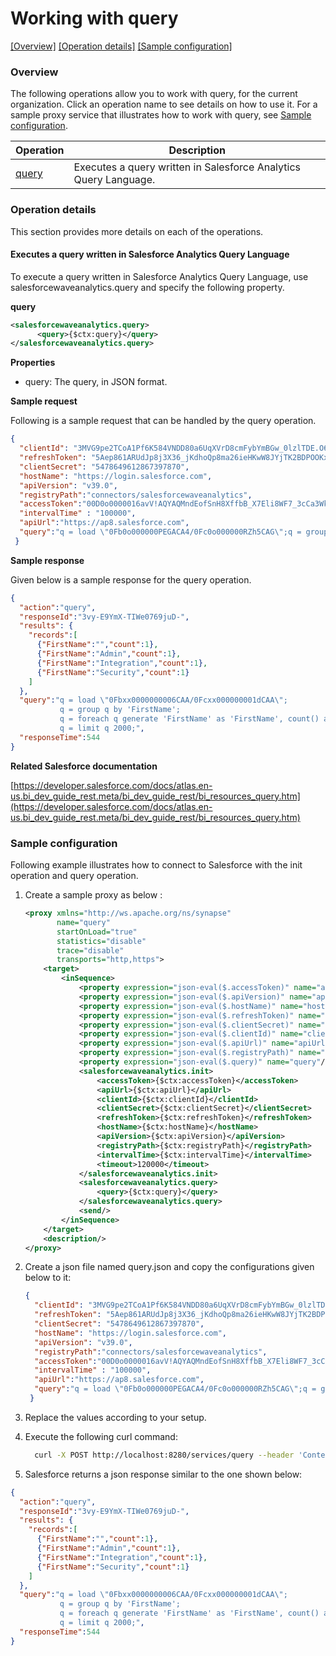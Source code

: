 # Working with query

[[Overview]](#overview)  [[Operation details]](#operation-details)  [[Sample configuration]](#sample-configuration)

### Overview 

The following operations allow you to work with query, for the current organization. Click an operation name to see details on how to use it.
For a sample proxy service that illustrates how to work with query, see [Sample configuration](#sample-configuration).

| Operation        | Description |
| ------------- |-------------|
| [query](#executes-a-query-written-in-Salesforce-Analytics-Query-Language)    | Executes a query written in Salesforce Analytics Query Language. |

### Operation details

This section provides more details on each of the operations.

#### Executes a query written in Salesforce Analytics Query Language
To execute a query written in Salesforce Analytics Query Language, use salesforcewaveanalytics.query and specify the following property.

**query**
```xml
<salesforcewaveanalytics.query>
      <query>{$ctx:query}</query>
</salesforcewaveanalytics.query>
```

**Properties**
* query: The query, in JSON format.

**Sample request**

Following is a sample request that can be handled by the query operation.

```json
{
  "clientId": "3MVG9pe2TCoA1Pf6K584VNDD80a6UqXVrD8cmFybYmBGw_0lzlTDE.O6.jp8U4Dnlw6WKH62Rwp7DAHjnd7sl",
  "refreshToken": "5Aep861ARUdJp8j3X36_jKdhoQp8ma26ieHKwW8JYjTK2BDPOOKxsV_3lDwKwTzBz2pGXcuHtmd.D7ZISnDg_AD",
  "clientSecret": "5478649612867397870",
  "hostName": "https://login.salesforce.com",
  "apiVersion": "v39.0",
  "registryPath":"connectors/salesforcewaveanalytics",
  "accessToken":"00D0o0000016avV!AQYAQMndEofSnH8XffbB_X7Eli8WF7_3cCa3WkP1tv8tp5iy2CFQIpgbK9FKdttS9._VbyZqM0p8vUNDf3.eu1yEanJd2j6o",
  "intervalTime" : "100000",
  "apiUrl":"https://ap8.salesforce.com",
  "query":"q = load \"0Fb0o000000PEGACA4/0Fc0o000000RZh5CAG\";q = group q by 'FirstName';q = foreach q generate 'FirstName' as 'FirstName', count() as 'count';q = limit q 2000;"
 }
```
**Sample response**

Given below is a sample response for the query operation.

```json
{
  "action":"query",
  "responseId":"3vy-E9YmX-TIWe0769juD-",
  "results": {
    "records":[
      {"FirstName":"","count":1},
      {"FirstName":"Admin","count":1},
      {"FirstName":"Integration","count":1},
      {"FirstName":"Security","count":1}
    ]
  },
  "query":"q = load \"0Fbxx0000000006CAA/0Fcxx000000001dCAA\";
           q = group q by 'FirstName';
           q = foreach q generate 'FirstName' as 'FirstName', count() as 'count';
           q = limit q 2000;",
  "responseTime":544
}

```

**Related Salesforce documentation**

[https://developer.salesforce.com/docs/atlas.en-us.bi_dev_guide_rest.meta/bi_dev_guide_rest/bi_resources_query.htm](https://developer.salesforce.com/docs/atlas.en-us.bi_dev_guide_rest.meta/bi_dev_guide_rest/bi_resources_query.htm)

### Sample configuration

Following example illustrates how to connect to Salesforce with the init operation and query operation.

1. Create a sample proxy as below :

    ```xml
    <proxy xmlns="http://ws.apache.org/ns/synapse"
           name="query"
           startOnLoad="true"
           statistics="disable"
           trace="disable"
           transports="http,https">
        <target>
            <inSequence>
                <property expression="json-eval($.accessToken)" name="accessToken"/>
                <property expression="json-eval($.apiVersion)" name="apiVersion"/>
                <property expression="json-eval($.hostName)" name="hostName"/>
                <property expression="json-eval($.refreshToken)" name="refreshToken"/>
                <property expression="json-eval($.clientSecret)" name="clientSecret"/>
                <property expression="json-eval($.clientId)" name="clientId"/>
                <property expression="json-eval($.apiUrl)" name="apiUrl"/>
                <property expression="json-eval($.registryPath)" name="registryPath"/>
                <property expression="json-eval($.query)" name="query"/>
                <salesforcewaveanalytics.init>
                    <accessToken>{$ctx:accessToken}</accessToken>
                    <apiUrl>{$ctx:apiUrl}</apiUrl>
                    <clientId>{$ctx:clientId}</clientId>
                    <clientSecret>{$ctx:clientSecret}</clientSecret>
                    <refreshToken>{$ctx:refreshToken}</refreshToken>
                    <hostName>{$ctx:hostName}</hostName>
                    <apiVersion>{$ctx:apiVersion}</apiVersion>
                    <registryPath>{$ctx:registryPath}</registryPath>
                    <intervalTime>{$ctx:intervalTime}</intervalTime>
                    <timeout>120000</timeout>
                </salesforcewaveanalytics.init>
                <salesforcewaveanalytics.query>
                    <query>{$ctx:query}</query>
                </salesforcewaveanalytics.query>
                <send/>
            </inSequence>
        </target>
        <description/>
    </proxy>
    ```

2. Create a json file named query.json and copy the configurations given below to it:

    ```json
    {
      "clientId": "3MVG9pe2TCoA1Pf6K584VNDD80a6UqXVrD8cmFybYmBGw_0lzlTDE.O6.jp8U4Dnlw6WKH62Rwp7DAHjnd7sl",
      "refreshToken": "5Aep861ARUdJp8j3X36_jKdhoQp8ma26ieHKwW8JYjTK2BDPOOKxsV_3lDwKwTzBz2pGXcuHtmd.D7ZISnDg_AD",
      "clientSecret": "5478649612867397870",
      "hostName": "https://login.salesforce.com",
      "apiVersion": "v39.0",
      "registryPath":"connectors/salesforcewaveanalytics",
      "accessToken":"00D0o0000016avV!AQYAQMndEofSnH8XffbB_X7Eli8WF7_3cCa3WkP1tv8tp5iy2CFQIpgbK9FKdttS9._VbyZqM0p8vUNDf3.eu1yEanJd2j6o",
      "intervalTime" : "100000",
      "apiUrl":"https://ap8.salesforce.com",
      "query":"q = load \"0Fb0o000000PEGACA4/0Fc0o000000RZh5CAG\";q = group q by 'FirstName';q = foreach q generate 'FirstName' as 'FirstName', count() as 'count';q = limit q 2000;"
     }                
    ```
3. Replace the values according to your setup.

4. Execute the following curl command:
    ```bash
      curl -X POST http://localhost:8280/services/query --header 'Content-Type: application/json' -d @query.json
    ```

5. Salesforce returns a json response similar to the one shown below:
 
```json
{
  "action":"query",
  "responseId":"3vy-E9YmX-TIWe0769juD-",
  "results": {
    "records":[
      {"FirstName":"","count":1},
      {"FirstName":"Admin","count":1},
      {"FirstName":"Integration","count":1},
      {"FirstName":"Security","count":1}
    ]
  },
  "query":"q = load \"0Fbxx0000000006CAA/0Fcxx000000001dCAA\";
           q = group q by 'FirstName';
           q = foreach q generate 'FirstName' as 'FirstName', count() as 'count';
           q = limit q 2000;",
  "responseTime":544
}

```
